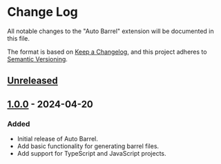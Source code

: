 # Change Log

All notable changes to the "Auto Barrel" extension will be documented in this file.

The format is based on [Keep a Changelog](https://keepachangelog.com/en/1.0.0/),
and this project adheres to [Semantic Versioning](https://semver.org/spec/v2.0.0.html).

## [Unreleased]

## [1.0.0] - 2024-04-20

### Added

- Initial release of Auto Barrel.
- Add basic functionality for generating barrel files.
- Add support for TypeScript and JavaScript projects.

[Unreleased]: https://github.com/ManuelGil/vscode-nextjs-generator/compare/v1.0.0...HEAD
[1.0.0]: https://github.com/ManuelGil/vscode-nextjs-generator/releases/tag/v1.0.0
